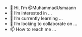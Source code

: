 - 👋 Hi, I’m @MuhammadUsmaann
- 👀 I’m interested in ...
- 🌱 I’m currently learning ...
- 💞️ I’m looking to collaborate on ...
- 📫 How to reach me ...

<!---
MuhammadUsmaann/MuhammadUsmaann is a ✨ special ✨ repository because its `README.md` (this file) appears on your GitHub profile.
You can click the Preview link to take a look at your changes.
--->
